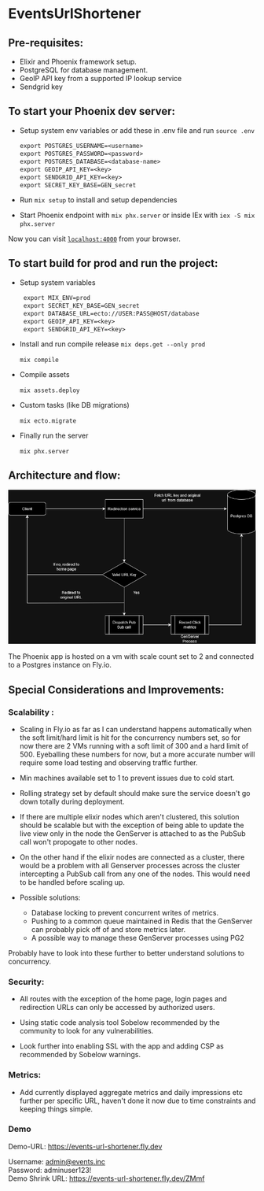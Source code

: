 # EventsUrlShortener


## Pre-requisites: 

- Elixir and Phoenix framework setup.
- PostgreSQL for database management.
- GeoIP API key from a supported IP lookup service
- Sendgrid key 

## To start your Phoenix dev server:

- Setup system env variables or add these in .env file and run `source .env`

  ```
  export POSTGRES_USERNAME=<username>
  export POSTGRES_PASSWORD=<password>
  export POSTGRES_DATABASE=<database-name>
  export GEOIP_API_KEY=<key>
  export SENDGRID_API_KEY=<key>
  export SECRET_KEY_BASE=GEN_secret
   ```



- Run `mix setup` to install and setup dependencies
- Start Phoenix endpoint with `mix phx.server` or inside IEx with `iex -S mix phx.server`

Now you can visit [`localhost:4000`](http://localhost:4000) from your browser.

## To start build for prod and run the project:


- Setup system variables

  ```
   export MIX_ENV=prod
   export SECRET_KEY_BASE=GEN_secret
   export DATABASE_URL=ecto://USER:PASS@HOST/database
   export GEOIP_API_KEY=<key>
   export SENDGRID_API_KEY=<key>
   ```

- Install and run compile release
   `mix deps.get --only prod`

    `mix compile`

- Compile assets

   `mix assets.deploy`

- Custom tasks (like DB migrations)

   `mix ecto.migrate`

- Finally run the server

   `mix phx.server`


## Architecture and flow: 

![Alt text](.github/workflows/Flow_diagram.png "System Flow")


The Phoenix app is hosted on a vm with scale count set to 2 and connected to a Postgres instance on Fly.io.

## Special Considerations and Improvements: 

### Scalability : 

- Scaling in Fly.io as far as I can understand happens automatically when the soft limit/hard limit is hit for the concurrency numbers set, so for now there are 2 VMs running with a soft limit of 300 and a hard limit of 500. Eyeballing these numbers for now, but a more accurate number will require some load testing and observing traffic further. 

- Min machines available set to 1 to prevent issues due to cold start.

- Rolling strategy set by default should make sure the service doesn't go down totally during deployment. 

- If there are multiple elixir nodes which aren't clustered, this solution should be scalable but with the exception of being able to update the live view only in the node the GenServer is attached to as the PubSub call won't propogate to other nodes. 

- On the other hand if the elixir nodes are connected as a cluster, there would be a problem with all Genserver processes across the cluster intercepting a PubSub call from any one of the nodes. This would need to be handled before scaling up. 

- Possible solutions: 
     * Database locking to prevent concurrent writes of metrics.
     * Pushing to a common queue maintained in Redis that the GenServer can probably pick off of and store metrics later.  
     * A possible way to manage these GenServer processes using PG2 

Probably have to look into these further to better understand solutions to concurrency.

### Security:
- All routes with the exception of the home page, login pages and redirection URLs can only be accessed by authorized users.

- Using static code analysis tool Sobelow recommended by the community to look for any vulnerabilities. 

- Look further into enabling SSL with the app and adding CSP as recommended by Sobelow warnings.


### Metrics: 

- Add currently displayed aggregate metrics and daily impressions etc further per specific URL, haven't done it now due to time constraints and keeping things simple.  

### Demo 

Demo-URL: https://events-url-shortener.fly.dev

Username: admin@events.inc
</br>
Password: adminuser123!
</br>
Demo Shrink URL: https://events-url-shortener.fly.dev/ZMmf


